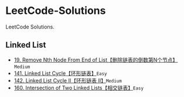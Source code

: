 # LeetCode-Solutions

LeetCode Solutions.

## Linked List

- [19. Remove Nth Node From End of List【删除链表的倒数第N个节点】](Linked%20List/19.md)`Medium`
- [141. Linked List Cycle【环形链表】](Linked%20List/141.md)`Easy`
- [142. Linked List Cycle II【环形链表 II】](Linked%20List/142.md)`Medium`
- [160. Intersection of Two Linked Lists【相交链表】](Linked%20List/160.md)`Easy`
